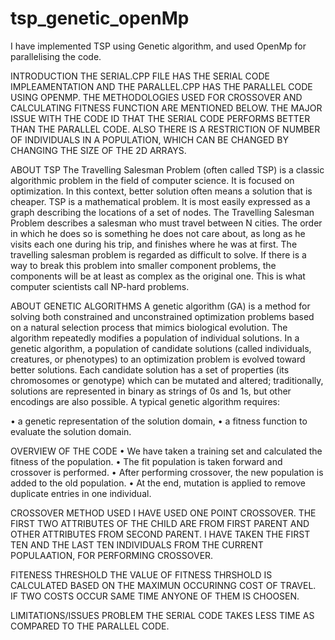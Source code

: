 # tsp_genetic_openMp
I have implemented TSP using Genetic algorithm, and used OpenMp for parallelising the code.

INTRODUCTION
THE SERIAL.CPP FILE HAS THE SERIAL CODE IMPLEAMENTATION AND THE PARALLEL.CPP HAS THE PARALLEL CODE USING OPENMP. THE METHODOLOGIES USED FOR CROSSOVER AND CALCULATING FITNESS FUNCTION ARE MENTIONED BELOW. THE MAJOR ISSUE WITH THE CODE ID THAT THE SERIAL CODE PERFORMS BETTER THAN THE PARALLEL CODE. ALSO THERE IS A RESTRICTION OF NUMBER OF INDIVIDUALS IN A POPULATION, WHICH CAN BE CHANGED BY CHANGING THE SIZE OF THE 2D ARRAYS.

ABOUT TSP
The Travelling Salesman Problem (often called TSP) is a classic algorithmic problem in the field of computer science. It is focused on optimization. In this context, better solution often means a solution that is cheaper. TSP is a mathematical problem. It is most easily expressed as a graph  describing the locations of a set of nodes. The Travelling Salesman Problem describes a salesman who must travel between N cities.   The order in which he does so is something he does not care about, as   long as he visits each one during his trip, and finishes where he was at  first. The travelling salesman problem is regarded as difficult to solve. If there is a way to break this problem into smaller component problems, the components will be at least as complex as the original one. This is what computer scientists call NP-hard problems.


ABOUT GENETIC ALGORITHMS
A genetic algorithm (GA) is a method for solving both constrained and unconstrained optimization problems based on a natural selection process that mimics biological evolution. The algorithm repeatedly modifies a population of individual solutions. In a genetic algorithm, a population of candidate solutions (called individuals, creatures, or phenotypes) to an optimization problem is evolved toward better solutions. Each candidate solution has a set of properties (its chromosomes or genotype) which can be mutated and altered; traditionally, solutions are  represented in binary as strings of 0s and 1s, but other encodings are   also possible. 
A typical genetic algorithm requires:

•	a genetic representation of the solution domain,
•	a fitness function to evaluate the solution domain.


OVERVIEW OF THE CODE
• We have taken a training set and calculated the fitness of the population.
• The fit population is taken forward and crossover is performed.
• After performing crossover, the new population is added to the old population.
• At the end, mutation is applied to remove duplicate entries in one individual.

CROSSOVER METHOD USED
I HAVE USED ONE POINT CROSSOVER. THE FIRST TWO ATTRIBUTES OF THE CHILD ARE FROM FIRST PARENT AND OTHER ATTRIBUTES FROM SECOND PARENT. I HAVE TAKEN THE FIRST TEN AND THE LAST TEN INDIVIDUALS FROM THE CURRENT POPULAATION, FOR PERFORMING CROSSOVER.

FITENESS THRESHOLD
THE VALUE OF FITNESS THRSHOLD IS CALCULATED BASED ON THE MAXIMUN OCCURINNG COST OF TRAVEL. IF TWO COSTS OCCUR SAME TIME ANYONE OF THEM IS CHOOSEN.

LIMITATIONS/ISSUES PROBLEM
THE SERIAL CODE TAKES LESS TIME AS COMPARED TO THE PARALLEL CODE.


